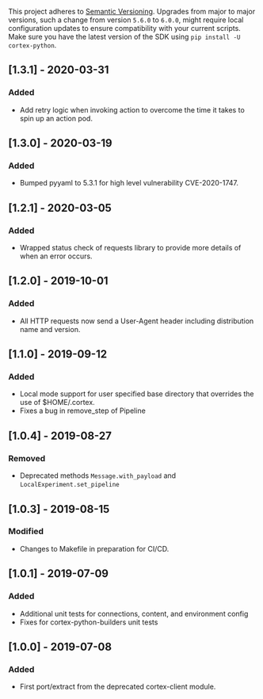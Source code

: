 This project adheres to [Semantic Versioning](https://semver.org/spec/v2.0.0.html). Upgrades from major to major versions, such a change from version `5.6.0` to `6.0.0`, might require local configuration updates to ensure compatibility with your current scripts. Make sure you have the latest version of the SDK using `pip install -U cortex-python`.

## [1.3.1] - 2020-03-31
### Added
* Add retry logic when invoking action to overcome the time it takes to spin up an action pod.

## [1.3.0] - 2020-03-19
### Added
* Bumped pyyaml to 5.3.1 for high level vulnerability CVE-2020-1747.

## [1.2.1] - 2020-03-05
### Added
* Wrapped status check of requests library to provide more details of when an error occurs.

## [1.2.0] - 2019-10-01
### Added
* All HTTP requests now send a User-Agent header including distribution name and version.

## [1.1.0] - 2019-09-12
### Added
* Local mode support for user specified base directory that overrides the use of $HOME/.cortex.
* Fixes a bug in remove_step of Pipeline

## [1.0.4] - 2019-08-27
### Removed
* Deprecated methods `Message.with_payload` and `LocalExperiment.set_pipeline`

## [1.0.3] - 2019-08-15
### Modified
* Changes to Makefile in preparation for CI/CD.

## [1.0.1] - 2019-07-09
### Added
* Additional unit tests for connections, content, and environment config
* Fixes for cortex-python-builders unit tests

## [1.0.0] - 2019-07-08
### Added
* First port/extract from the deprecated cortex-client module.
